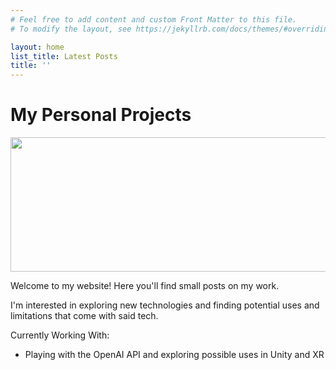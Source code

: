 ```yaml
---
# Feel free to add content and custom Front Matter to this file.
# To modify the layout, see https://jekyllrb.com/docs/themes/#overriding-theme-defaults

layout: home
list_title: Latest Posts
title: ''
---
```

# My Personal Projects
<img src="../assets/featured_image.jpg" width="1048" height="215" />

Welcome to my website! Here you'll find small posts on my work.

I'm interested in exploring new technologies and finding potential uses and limitations that come with said tech.

Currently Working With:

- Playing with the OpenAI API and exploring possible uses in Unity and XR

